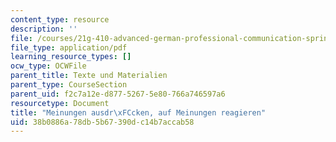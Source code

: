 ```yaml
---
content_type: resource
description: ''
file: /courses/21g-410-advanced-german-professional-communication-spring-2017/38b0886a78db5b67390dc14b7accab58_21G_410s17_W11_M32.pdf
file_type: application/pdf
learning_resource_types: []
ocw_type: OCWFile
parent_title: Texte und Materialien
parent_type: CourseSection
parent_uid: f2c7a12e-d877-5267-5e80-766a746597a6
resourcetype: Document
title: "Meinungen ausdr\xFCcken, auf Meinungen reagieren"
uid: 38b0886a-78db-5b67-390d-c14b7accab58
---
```

